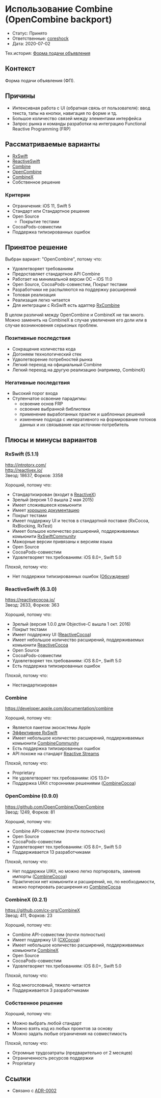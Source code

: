 # Использование Combine (OpenCombine backport)

* Статус: Принято
* Ответственные: [coreshock](https://staff.yandex-team.ru/coreshock)
* Дата: 2020-07-02

Тех.история: [Форма подачи объявления](https://st.yandex-team.ru/VSAPPS-6894)

## Контекст

Форма подачи объявления (ФП).<br/>

## Причины

* Интенсивная работа с UI (обратная связь от пользователя): ввод текста, тапы на кнопки, навигация по форме и тд.
* Большое количество связей между элементами интерфейса
* Запрос рынка и команды разработки на интеграцию Functional Reactive Programming (FRP)

## Рассматриваемые варианты

* [RxSwift](https://github.com/ReactiveX/RxSwift)
* [ReactiveSwift](https://github.com/ReactiveCocoa/ReactiveSwift)
* [Combine](https://developer.apple.com/documentation/combine)
* [OpenCombine](https://github.com/OpenCombine/OpenCombine)
* [CombineX](https://github.com/cx-org/CombineX)
* Собственное решение

### Критерии

* Ограничения: iOS 11, Swift 5
* Стандарт или Стандартное решение
* Open Source
  * Покрытие тестами
* CocoaPods-совместим
* Поддержка типизированных ошибок

## Принятое решение

Выбран вариант: "OpenCombine", потому что:
* Удовлетворяет требованиям
* Предоставляет стандартное API Combine
* Работает на минимальной версии ОС – iOS 11.0
* Open Source, CocoaPods-совместим, Покрыт тестами
* Разработчики не распыляются на поддержку расширений
* Топовая реализация
* Реализация легко читается
* Для интеграции с RxSwift есть адаптер [RxCombine](https://github.com/CombineCommunity/RxCombine)

В целом различий между OpenCombine и CombineX не так много. Можно заменить на CombineX в случае увеличения его доли или в случае возникновения серьезных проблем.

### Позитивные последствия

* Сокращение количества кода
* Догоняем технологический стек
* Удволетворение потребностей рынка
* Легкий переход на официальный Combine
* Легкий переход на другую реализацию (например, CombineX)

### Негативные последствия

* Высокий порог входа
* Ступенчатое освоение парадигмы:
  * освоение основ FRP
  * освоение выбранной библиотеки
  * применение выработанных практик и шаблонных решений
  * изменение подхода с императивного на формирование потоков данных и их связывание как источник-потребитель

## Плюсы и минусы вариантов

### RxSwift (5.1.1)

http://introtorx.com/<br/>
http://reactivex.io/<br/>
Звезд: 18637, Форков: 3358

Хороший, потому что:
* Стандартизирован (входит в [ReactiveX](http://reactivex.io/))
* Зрелый (версия 1.0 вышла 2 мая 2015)
* Имеет сложившееся комьюнити
* Имеет [хорошую документацию](https://github.com/ReactiveX/RxSwift/tree/5.1.1/Documentation)
* Покрыт тестами
* Имеет поддержку UI и тестов в стандартной поставке (RxCocoa, RxBlocking, RxTest)
* Имеет большое количество расширений, поддерживаемых комьюнити [RxSwiftCommunity](https://github.com/RxSwiftCommunity)
* Мажорные версии привязаны к версиям языка
* Open Source
* CocoaPods-совместим
* Удовлетворяет тех.требованиям: iOS 8.0+, Swift 5.0

Плохой, потому что:
* Нет поддержки типизированных ошибок ([Обсуждение](https://github.com/ReactiveX/RxSwift/issues/1320))

### ReactiveSwift (6.3.0)

https://reactivecocoa.io/<br/>
Звезд: 2633, Форков: 363

Хороший, потому что:
* Зрелый (версия 1.0.0 для Objective-C вышла 1 окт. 2016)
* Покрыт тестами
* Имеет поддержку UI ([ReactiveCocoa](https://github.com/ReactiveCocoa/ReactiveCocoa))
* Имеет небольшое количество расширений, поддерживаемых комьюнити [ReactiveCocoa](https://github.com/ReactiveCocoa)
* Open Source
* CocoaPods-совместим
* Удовлетворяет тех.требованиям: iOS 8.0+, Swift 5.0
* Есть поддержка типизированных ошибок

Плохой, потому что:
* Нестандартизирован

### Combine

https://developer.apple.com/documentation/combine

Хороший, потому что:
* Является пакетом экосистемы Apple
* [Эффективнее RxSwift](https://quickbirdstudios.com/blog/combine-vs-rxswift/)
* Имеет небольшое количество расширений, поддерживаемых комьюнити [CombineCommunity](https://github.com/CombineCommunity)
* Есть поддержка типизированных ошибок
* API похоже на стандарт [Reactive Streams](https://www.reactive-streams.org/)

Плохой, потому что:
* Proprietary
* Не удовлетворяет тех.требованиям: iOS 13.0+
* Поддержка UIKit сторонними решениями ([CombineCocoa](https://github.com/CombineCommunity/CombineCocoa))

### OpenCombine (0.9.0)

https://github.com/OpenCombine/OpenCombine<br/>
Звезд: 1249, Форков: 81

Хороший, потому что:
* Combine API-совместим (почти полностью)
* Open Source
* CocoaPods-совместим
* Удовлетворяет тех.требованиям: iOS 8.0+, Swift 5.0
* Поддерживается 13 разработчиками

Плохой, потому что:
* Нет поддержки UIKit, но можно легко портировать, заменив импорты ([CombineCocoa](https://github.com/CombineCommunity/CombineCocoa))
* Практически нет комьюнити и расширений, но, по необходимости, можно портировать расширения из [CombineCocoa](https://github.com/CombineCommunity/CombineCocoa)

### CombineX (0.2.1)

https://github.com/cx-org/CombineX<br/>
Звезд: 411, Форков: 23

Хороший, потому что:
* Combine API-совместим (почти полностью)
* Имеет поддержку UI ([CXCocoa](https://github.com/cx-org/CXCocoa))
* Имеет небольшое количество расширений, поддерживаемых комьюнити [CombineX](https://github.com/cx-org)
* Open Source
* CocoaPods-совместим
* Удовлетворяет тех.требованиям: iOS 8.0+, Swift 5.0

Плохой, потому что:
* Код многословный, тяжело читается
* Поддерживается 3 разработчиками

### Собственное решение

Хороший, потому что:
* Можно выбрать любой стандарт
* Можно взять код из любых проектов за основу
* Можно задать любые ограничения на совместимость

Плохой, потому что:
* Огромные трудозатраты (предварительно от 2 месяцев)
* Ограниченность ресурсов поддержки
* Proprietary

## Ссылки

* Связано с [ADR-0002](0002-collectionviewmodel-binding.md)
